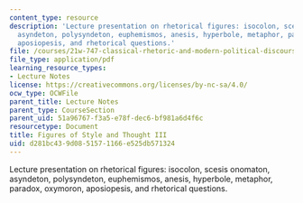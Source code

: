 ```yaml
---
content_type: resource
description: 'Lecture presentation on rhetorical figures: isocolon, scesis onomaton,
  asyndeton, polysyndeton, euphemismos, anesis, hyperbole, metaphor, paradox, oxymoron,
  aposiopesis, and rhetorical questions.'
file: /courses/21w-747-classical-rhetoric-and-modern-political-discourse-fall-2009/d281bc439d0851571166e525db571324_MIT21W_747_01F09_lec08.pdf
file_type: application/pdf
learning_resource_types:
- Lecture Notes
license: https://creativecommons.org/licenses/by-nc-sa/4.0/
ocw_type: OCWFile
parent_title: Lecture Notes
parent_type: CourseSection
parent_uid: 51a96767-f3a5-e78f-dec6-bf981a6d4f6c
resourcetype: Document
title: Figures of Style and Thought III
uid: d281bc43-9d08-5157-1166-e525db571324
---
```

Lecture presentation on rhetorical figures: isocolon, scesis onomaton, asyndeton, polysyndeton, euphemismos, anesis, hyperbole, metaphor, paradox, oxymoron, aposiopesis, and rhetorical questions.
